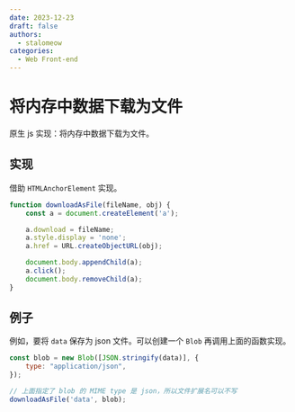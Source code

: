 ```yaml
---
date: 2023-12-23
draft: false
authors:
  - stalomeow
categories:
  - Web Front-end
---
```


# 将内存中数据下载为文件

原生 js 实现：将内存中数据下载为文件。



## 实现

借助 `HTMLAnchorElement` 实现。

``` js
function downloadAsFile(fileName, obj) {
    const a = document.createElement('a');

    a.download = fileName;
    a.style.display = 'none';
    a.href = URL.createObjectURL(obj);

    document.body.appendChild(a);
    a.click();
    document.body.removeChild(a);
}
```

## 例子

例如，要将 `data` 保存为 json 文件。可以创建一个 `Blob` 再调用上面的函数实现。

``` js
const blob = new Blob([JSON.stringify(data)], {
    type: "application/json",
});

// 上面指定了 blob 的 MIME type 是 json，所以文件扩展名可以不写
downloadAsFile('data', blob);
```

